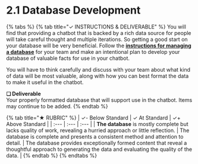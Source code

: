# 2.1 Database Development

{% tabs %}
{% tab title="✓  INSTRUCTIONS & DELIVERABLE" %}
You will find that providing a chatbot that is backed by a rich data source for people will take careful thought and multiple iterations. So getting a good start on your database will be very beneficial. Follow the [**instructions for managing a database**](https://docs.idew.org/code-chatbot/code-mods/connecting-a-database-using-google-sheets) for your team and make an intentional plan to develop your database of valuable facts for use in your chatbot.

You will have to think carefully and discuss with your team about what kind of data will be most valuable, along with how you can best format the data to make it useful in the chatbot.

**❏ Deliverable**  
Your properly formatted database that will support use in the chatbot. Items may continue to be added.
{% endtab %}

{% tab title="★  RUBRIC" %}
| ✓- Below Standard | ✓ At Standard | ✓+ Above Standard |
| :--- | :--- | :--- |
| **The database** is mostly complete but lacks quality of work, revealing a hurried approach or little reflection. | The database is complete and presents a consistent method and attention to detail. | The database provides exceptionally formed content that reveal a thoughtful approach to generating the data and evaluating the quality of the data. |
{% endtab %}
{% endtabs %}

